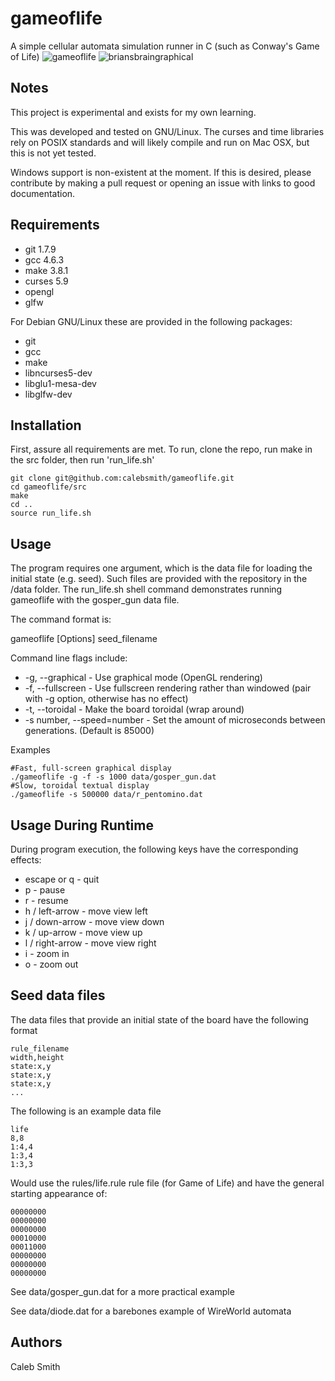 gameoflife
==========

A simple cellular automata simulation runner in C
(such as Conway's Game of Life)
![gameoflife](http://i.imgur.com/B0ElyTn.png)
![briansbraingraphical](http://i.imgur.com/OEZeJu6.png)

Notes
-----

This project is experimental and exists for my own learning.

This was developed and tested on GNU/Linux. The curses and time libraries rely
on POSIX standards and will likely compile and run on Mac OSX, but this is not
yet tested.

Windows support is non-existent at the moment. If this is desired, please
contribute by making a pull request or opening an issue with links to good
documentation.


Requirements
------------

 * git 1.7.9
 * gcc 4.6.3
 * make 3.8.1
 * curses 5.9
 * opengl
 * glfw

For Debian GNU/Linux these are provided in the following packages:

 * git
 * gcc
 * make
 * libncurses5-dev
 * libglu1-mesa-dev
 * libglfw-dev


Installation
------------
First, assure all requirements are met.
To run, clone the repo, run make in the src folder, then run 'run_life.sh'

    git clone git@github.com:calebsmith/gameoflife.git
    cd gameoflife/src
    make
    cd ..
    source run_life.sh


Usage
-----

The program requires one argument, which is the data file for loading the
initial state (e.g. seed). Such files are provided with the repository in
the /data folder. The run_life.sh shell command demonstrates running
gameoflife with the gosper_gun data file.

The command format is:

gameoflife [Options] seed_filename

Command line flags include:

* -g, --graphical - Use graphical mode (OpenGL rendering)
* -f, --fullscreen - Use fullscreen rendering rather than windowed (pair with
        -g option, otherwise has no effect)
* -t, --toroidal - Make the board toroidal (wrap around)
* -s number, --speed=number - Set the amount of microseconds between
    generations. (Default is 85000)

Examples

    #Fast, full-screen graphical display
    ./gameoflife -g -f -s 1000 data/gosper_gun.dat
    #Slow, toroidal textual display
    ./gameoflife -s 500000 data/r_pentomino.dat


Usage During Runtime
--------------------

During program execution, the following keys have the corresponding effects:

* escape or q - quit
* p - pause
* r - resume
* h / left-arrow - move view left
* j / down-arrow - move view down
* k / up-arrow - move view up
* l / right-arrow - move view right
* i - zoom in
* o - zoom out


Seed data files
---------------
The data files that provide an initial state of the board have the following
format

    rule_filename
    width,height
    state:x,y
    state:x,y
    state:x,y
    ...

The following is an example data file

    life
    8,8
    1:4,4
    1:3,4
    1:3,3

Would use the rules/life.rule rule file (for Game of Life) and have the general
starting appearance of:

    00000000
    00000000
    00000000
    00010000
    00011000
    00000000
    00000000
    00000000

See data/gosper_gun.dat for a more practical example

See data/diode.dat for a barebones example of WireWorld automata

Authors
-------
Caleb Smith
